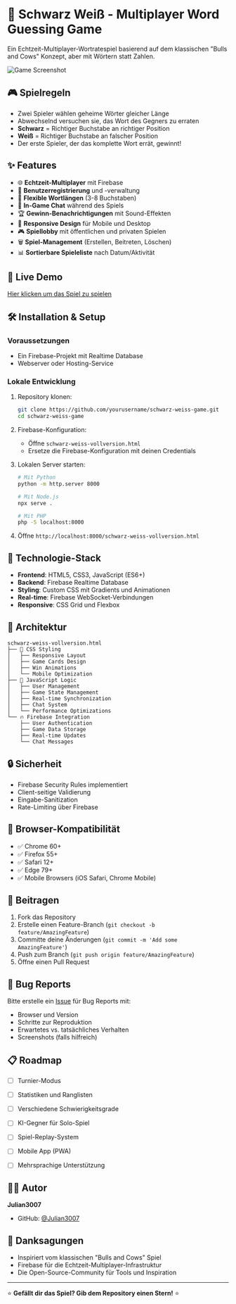 # 🎯 Schwarz Weiß - Multiplayer Word Guessing Game

Ein Echtzeit-Multiplayer-Wortratespiel basierend auf dem klassischen "Bulls and Cows" Konzept, aber mit Wörtern statt Zahlen.

![Game Screenshot](https://via.placeholder.com/800x400/667eea/ffffff?text=Schwarz+Wei%C3%9F+Game)

## 🎮 Spielregeln

- Zwei Spieler wählen geheime Wörter gleicher Länge
- Abwechselnd versuchen sie, das Wort des Gegners zu erraten
- **Schwarz** = Richtiger Buchstabe an richtiger Position
- **Weiß** = Richtiger Buchstabe an falscher Position
- Der erste Spieler, der das komplette Wort errät, gewinnt!

## ✨ Features

- 🌐 **Echtzeit-Multiplayer** mit Firebase
- 👥 **Benutzerregistrierung** und -verwaltung
- 🎲 **Flexible Wortlängen** (3-8 Buchstaben)
- 💬 **In-Game Chat** während des Spiels
- 🏆 **Gewinn-Benachrichtigungen** mit Sound-Effekten
- 📱 **Responsive Design** für Mobile und Desktop
- 🎮 **Spiellobby** mit öffentlichen und privaten Spielen
- 🗑️ **Spiel-Management** (Erstellen, Beitreten, Löschen)
- 📊 **Sortierbare Spieleliste** nach Datum/Aktivität

## 🚀 Live Demo

[Hier klicken um das Spiel zu spielen](https://your-game-url.netlify.app)

## 🛠️ Installation & Setup

### Voraussetzungen
- Ein Firebase-Projekt mit Realtime Database
- Webserver oder Hosting-Service

### Lokale Entwicklung
1. Repository klonen:
   ```bash
   git clone https://github.com/yourusername/schwarz-weiss-game.git
   cd schwarz-weiss-game
   ```

2. Firebase-Konfiguration:
   - Öffne `schwarz-weiss-vollversion.html`
   - Ersetze die Firebase-Konfiguration mit deinen Credentials

3. Lokalen Server starten:
   ```bash
   # Mit Python
   python -m http.server 8000
   
   # Mit Node.js
   npx serve .
   
   # Mit PHP
   php -S localhost:8000
   ```

4. Öffne `http://localhost:8000/schwarz-weiss-vollversion.html`

## 🔧 Technologie-Stack

- **Frontend**: HTML5, CSS3, JavaScript (ES6+)
- **Backend**: Firebase Realtime Database
- **Styling**: Custom CSS mit Gradients und Animationen
- **Real-time**: Firebase WebSocket-Verbindungen
- **Responsive**: CSS Grid und Flexbox

## 🎨 Architektur

```
schwarz-weiss-vollversion.html
├── 🎨 CSS Styling
│   ├── Responsive Layout
│   ├── Game Cards Design
│   ├── Win Animations
│   └── Mobile Optimization
├── 🧠 JavaScript Logic
│   ├── User Management
│   ├── Game State Management
│   ├── Real-time Synchronization
│   ├── Chat System
│   └── Performance Optimizations
└── 🔥 Firebase Integration
    ├── User Authentication
    ├── Game Data Storage
    ├── Real-time Updates
    └── Chat Messages
```

## 🔒 Sicherheit

- Firebase Security Rules implementiert
- Client-seitige Validierung
- Eingabe-Sanitization
- Rate-Limiting über Firebase

## 📱 Browser-Kompatibilität

- ✅ Chrome 60+
- ✅ Firefox 55+
- ✅ Safari 12+
- ✅ Edge 79+
- ✅ Mobile Browsers (iOS Safari, Chrome Mobile)

## 🤝 Beitragen

1. Fork das Repository
2. Erstelle einen Feature-Branch (`git checkout -b feature/AmazingFeature`)
3. Committe deine Änderungen (`git commit -m 'Add some AmazingFeature'`)
4. Push zum Branch (`git push origin feature/AmazingFeature`)
5. Öffne einen Pull Request

## 🐛 Bug Reports

Bitte erstelle ein [Issue](https://github.com/yourusername/schwarz-weiss-game/issues) für Bug Reports mit:
- Browser und Version
- Schritte zur Reproduktion
- Erwartetes vs. tatsächliches Verhalten
- Screenshots (falls hilfreich)

## 📋 Roadmap

- [ ] Turnier-Modus
- [ ] Statistiken und Ranglisten
- [ ] Verschiedene Schwierigkeitsgrade
- [ ] KI-Gegner für Solo-Spiel
- [ ] Spiel-Replay-System
- [ ] Mobile App (PWA)
- [ ] Mehrsprachige Unterstützung


## 👨‍💻 Autor

**Julian3007**
- GitHub: [@Julian3007](https://github.com/Julian3007)

## 🙏 Danksagungen

- Inspiriert vom klassischen "Bulls and Cows" Spiel
- Firebase für die Echtzeit-Multiplayer-Infrastruktur
- Die Open-Source-Community für Tools und Inspiration

---

⭐ **Gefällt dir das Spiel? Gib dem Repository einen Stern!** ⭐

